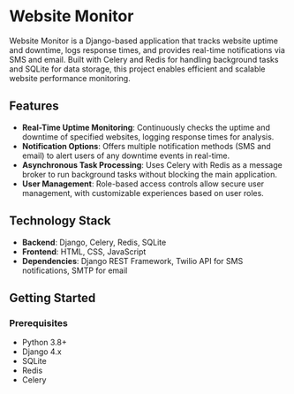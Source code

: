 # Website Monitor

Website Monitor is a Django-based application that tracks website uptime and downtime, logs response times, and provides real-time notifications via SMS and email. Built with Celery and Redis for handling background tasks and SQLite for data storage, this project enables efficient and scalable website performance monitoring.

## Features

- **Real-Time Uptime Monitoring**: Continuously checks the uptime and downtime of specified websites, logging response times for analysis.
- **Notification Options**: Offers multiple notification methods (SMS and email) to alert users of any downtime events in real-time.
- **Asynchronous Task Processing**: Uses Celery with Redis as a message broker to run background tasks without blocking the main application.
- **User Management**: Role-based access controls allow secure user management, with customizable experiences based on user roles.
  
## Technology Stack

- **Backend**: Django, Celery, Redis, SQLite
- **Frontend**: HTML, CSS, JavaScript
- **Dependencies**: Django REST Framework, Twilio API for SMS notifications, SMTP for email

## Getting Started

### Prerequisites

- Python 3.8+
- Django 4.x
- SQLite
- Redis
- Celery
